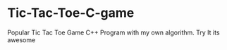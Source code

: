 # Tic-Tac-Toe-C-game
Popular Tic Tac Toe Game C++ Program with my own algorithm. Try It its awesome

